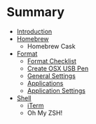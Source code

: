 # Summary

* [Introduction](README.md)
* [Homebrew](homebrew.md)
   * Homebrew Cask
* [Format](apendix.md)
   * [Format Checklist](format_checklist.md)
   * [Create OSX USB Pen](create_osx_usb_pen.md)
   * [General Settings](general_settings.md)
   * [Applications](applications.md)
   * [Application Settings](application_settings.md)
* [Shell](shell.md)
   * [iTerm](iterm.md)
   * Oh My ZSH!

